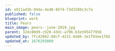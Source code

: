 ```yaml
---
id: e911a43b-94da-4ed0-85f4-73d1509c3c7a
published: false
blueprint: work
title: Pears
main_image: pears--june-2019.jpg
parent: 324c00d9-c920-43dc-a796-b3e595477958
updated_by: 7fc42862-88cf-4231-8a06-3e1f93ee1fbb
updated_at: 1676293069
---
```

